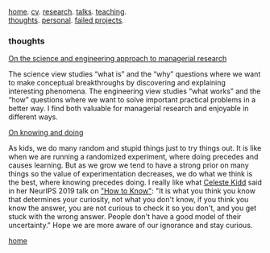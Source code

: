[home](./). [cv](./assets/files/CV.pdf). [research](./research.md). [talks](./talk.md). [teaching](./teaching.md). <br/>
[thoughts](./thought.md). [personal](./hobby.md). [failed projects](./failed.md).

### thoughts

<ins>On the science and engineering approach to managerial research</ins>

The science view studies “what is” and the “why” questions where we want to make conceptual breakthroughs by discovering and explaining interesting phenomena. The engineering view studies “what works” and the “how” questions where we want to solve important practical problems in a better way. I find both valuable for managerial research and enjoyable in different ways.

<ins>On knowing and doing</ins>

As kids, we do many random and stupid things just to try things out. It is like when we are running a randomized experiment, where doing precedes and causes learning. But as we grow we tend to have a strong prior on many things so the value of experimentation decreases, we do what we think is the best, where knowing precedes doing. I really like what [Celeste Kidd](https://www.kiddlab.com/) said in her NeurIPS 2019 talk on ["How to Know"](https://www.youtube.com/watch?v=bvebjL48f-w): "It is what you think you know that determines your curiosity, not what you don't know, if you think you know the answer, you are not curious to check it so you don't, and you get stuck with the wrong answer. People don't have a good model of their uncertainty." Hope we are more aware of our ignorance and stay curious.

[home](./)

<!-- <ins>On the "science" and "engineering" type of research in business schools</ins>
Broadly speaking, I think there are two main flavors in the type of research conducted in business schools. I call them the "science" and "engineering" type. The "science" type solves intellectual puzzles, the purpose is to understand and explain. The "engineering" type provides solution to practical problems and can be implemented to show a real business impact. A good "science" type of research doesn't need to have a direct application, similarly, a good "engineering" type of research may not have a conceptual breakthrough. 
<ins>On my frustration with English dictionaries</ins>
They do two things that frustrate me. They either explain a world I don't know with another word that I don't know, or even worse, they explain a word with itself. I didn't know it is possible to bootstrap in languages? I was looking up the word _vexatious_ on Webster dictionary the other day and it says _causing vexation_, still don't know what it means. Then I search for _vexation_ it says _the quality or state of being vexed_. Really? I felt annoyed and still don't know what vexed means till this day. 
<ins>On chasing the noise</ins>

Noise is the signal that we don't yet understand. Outcome variables with big variance usually have interesting stories behind them, especially the ones that remain highly variable after controlling for what we think, a priori, would explain them.

<ins>Would you rather</ins>

Would you rather lose a loved one, or never had one? Would you rather have a loved one's mind in another body, or a loved one's body with another mind? — Thoughts after watching Black Mirror: Beyond the Sea--> 


